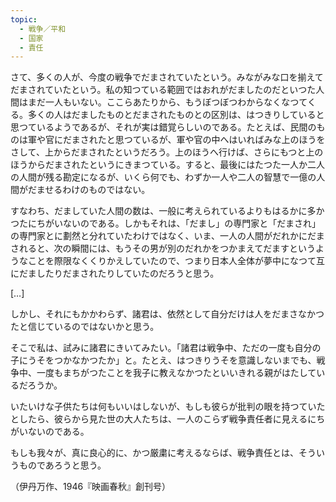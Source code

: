 ```yaml
---
topic:
  - 戦争／平和
  - 国家
  - 責任
---
```

さて、多くの人が、今度の戦争でだまされていたという。みながみな口を揃えてだまされていたという。私の知つている範囲ではおれがだましたのだといつた人間はまだ一人もいない。ここらあたりから、もうぼつぼつわからなくなつてくる。多くの人はだましたものとだまされたものとの区別は、はつきりしていると思つているようであるが、それが実は錯覚らしいのである。たとえば、民間のものは軍や官にだまされたと思つているが、軍や官の中へはいればみな上のほうをさして、上からだまされたというだろう。上のほうへ行けば、さらにもつと上のほうからだまされたというにきまつている。すると、最後にはたつた一人か二人の人間が残る勘定になるが、いくら何でも、わずか一人や二人の智慧で一億の人間がだませるわけのものではない。

すなわち、だましていた人間の数は、一般に考えられているよりもはるかに多かつたにちがいないのである。しかもそれは、「だまし」の専門家と「だまされ」の専門家とに劃然と分れていたわけではなく、いま、一人の人間がだれかにだまされると、次の瞬間には、もうその男が別のだれかをつかまえてだますというようなことを際限なくくりかえしていたので、つまり日本人全体が夢中になつて互にだましたりだまされたりしていたのだろうと思う。

\[…]

しかし、それにもかかわらず、諸君は、依然として自分だけは人をだまさなかつたと信じているのではないかと思う。

そこで私は、試みに諸君にきいてみたい。「諸君は戦争中、ただの一度も自分の子にうそをつかなかつたか」と。たとえ、はつきりうそを意識しないまでも、戦争中、一度もまちがつたことを我子に教えなかつたといいきれる親がはたしているだろうか。

いたいけな子供たちは何もいいはしないが、もしも彼らが批判の眼を持つていたとしたら、彼らから見た世の大人たちは、一人のこらず戦争責任者に見えるにちがいないのである。

もしも我々が、真に良心的に、かつ厳粛に考えるならば、戦争責任とは、そういうものであろうと思う。

（伊丹万作、1946『映画春秋』創刊号）